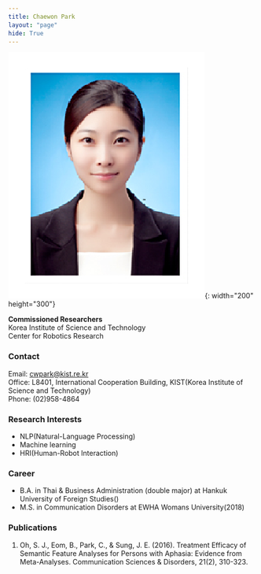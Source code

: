 ```yaml
---
title: Chaewon Park
layout: "page"
hide: True
---
```


![picture](../assets/images/people/chaewon.png){: width="200" height="300"}

**Commissioned  Researchers**<br>Korea Institute of Science and Technology<br>Center for Robotics Research

### Contact

Email: cwpark@kist.re.kr <br>
Office: L8401, International Cooperation Building, KIST(Korea Institute of Science and Technology) <br>
Phone: (02)958-4864

### Research Interests

- NLP(Natural-Language Processing)
- Machine learning
- HRI(Human-Robot Interaction)


### Career

- B.A. in Thai & Business Administration (double major) at Hankuk University of Foreign Studies()
- M.S. in Communication Disorders at EWHA Womans University(2018)

### Publications
1. Oh, S. J., Eom, B., Park, C., & Sung, J. E. (2016). Treatment Efficacy of Semantic Feature Analyses for Persons with Aphasia: Evidence from Meta-Analyses. Communication Sciences & Disorders, 21(2), 310-323.